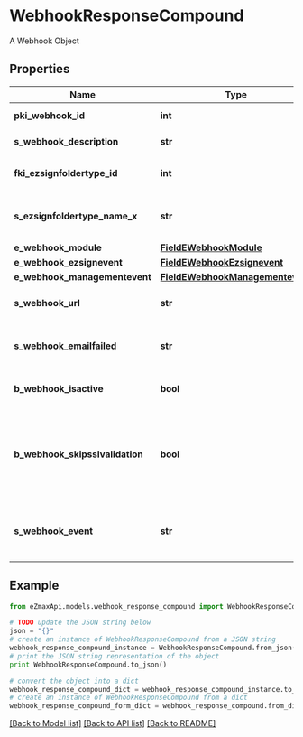 # WebhookResponseCompound

A Webhook Object

## Properties
Name | Type | Description | Notes
------------ | ------------- | ------------- | -------------
**pki_webhook_id** | **int** | The unique ID of the Webhook | 
**s_webhook_description** | **str** | The description of the Webhook | 
**fki_ezsignfoldertype_id** | **int** | The unique ID of the Ezsignfoldertype. | [optional] 
**s_ezsignfoldertype_name_x** | **str** | The name of the Ezsignfoldertype in the language of the requester | [optional] 
**e_webhook_module** | [**FieldEWebhookModule**](FieldEWebhookModule.md) |  | 
**e_webhook_ezsignevent** | [**FieldEWebhookEzsignevent**](FieldEWebhookEzsignevent.md) |  | [optional] 
**e_webhook_managementevent** | [**FieldEWebhookManagementevent**](FieldEWebhookManagementevent.md) |  | [optional] 
**s_webhook_url** | **str** | The URL of the Webhook callback | 
**s_webhook_emailfailed** | **str** | The email that will receive the Webhook in case all attempts fail | 
**b_webhook_isactive** | **bool** | Whether the Webhook is active or not | [optional] 
**b_webhook_skipsslvalidation** | **bool** | Wheter the server&#39;s SSL certificate should be validated or not. Not recommended to skip for production use | 
**s_webhook_event** | **str** | The concatenated string to describe the Webhook event | 

## Example

```python
from eZmaxApi.models.webhook_response_compound import WebhookResponseCompound

# TODO update the JSON string below
json = "{}"
# create an instance of WebhookResponseCompound from a JSON string
webhook_response_compound_instance = WebhookResponseCompound.from_json(json)
# print the JSON string representation of the object
print WebhookResponseCompound.to_json()

# convert the object into a dict
webhook_response_compound_dict = webhook_response_compound_instance.to_dict()
# create an instance of WebhookResponseCompound from a dict
webhook_response_compound_form_dict = webhook_response_compound.from_dict(webhook_response_compound_dict)
```
[[Back to Model list]](../README.md#documentation-for-models) [[Back to API list]](../README.md#documentation-for-api-endpoints) [[Back to README]](../README.md)


